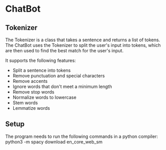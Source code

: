# ChatBot 

## Tokenizer

The Tokenizer is a class that takes a sentence and returns a list of tokens.
The ChatBot uses the Tokenizer to split the user's input into tokens, which are then used to find the best match for the user's input.

It supports the following features:

- Split a sentence into tokens
- Remove punctuation and special characters
- Remove accents
- Ignore words that don't meet a minimum length
- Remove stop words
- Normalize words to lowercase
- Stem words 
- Lemmatize words

## Setup
The program needs to run the following commands in a python compiler:
python3 -m spacy download en_core_web_sm
